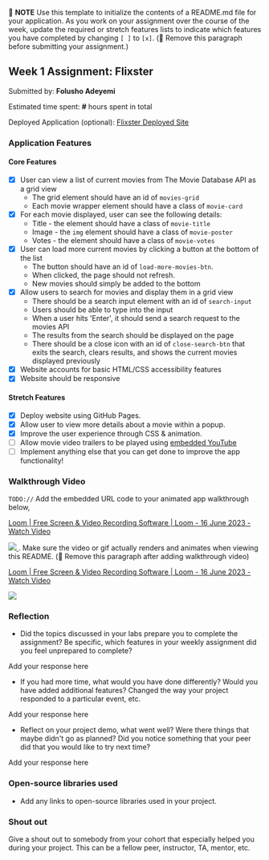 📝 **NOTE** Use this template to initialize the contents of a README.md file for your application. As you work on your assignment over the course of the week, update the required or stretch features lists to indicate which features you have completed by changing `[ ]` to `[x]`. (🚫 Remove this paragraph before submitting your assignment.)

## Week 1 Assignment: Flixster

Submitted by: **Folusho Adeyemi**

Estimated time spent: **#** hours spent in total

Deployed Application (optional): [Flixster Deployed Site](https://folusho-adeyemi.github.io/site-week1-project1-flixster-starter/)

### Application Features

#### Core Features

- [x] User can view a list of current movies from The Movie Database API as a grid view
  - The grid element should have an id of `movies-grid`
  - Each movie wrapper element should have a class of `movie-card`
- [x] For each movie displayed, user can see the following details:
  - Title - the element should have a class of `movie-title`
  - Image - the `img` element should have a class of `movie-poster`
  - Votes - the element should have a class of `movie-votes`
- [x] User can load more current movies by clicking a button at the bottom of the list
  - The button should have an id of `load-more-movies-btn`.
  - When clicked, the page should not refresh.
  - New movies should simply be added to the bottom
- [x] Allow users to search for movies and display them in a grid view
  - There should be a search input element with an id of `search-input`
  - Users should be able to type into the input
  - When a user hits 'Enter', it should send a search request to the movies API
  - The results from the search should be displayed on the page
  - There should be a close icon with an id of `close-search-btn` that exits the search, clears results, and shows the current movies displayed previously
- [x] Website accounts for basic HTML/CSS accessibility features
- [x] Website should be responsive

#### Stretch Features

- [x] Deploy website using GitHub Pages.
- [x] Allow user to view more details about a movie within a popup.
- [x] Improve the user experience through CSS & animation.
- [ ] Allow movie video trailers to be played using [embedded YouTube](https://support.google.com/youtube/answer/171780?hl=en)
- [ ] Implement anything else that you can get done to improve the app functionality!

### Walkthrough Video

`TODO://` Add the embedded URL code to your animated app walkthrough below, <a href="https://www.loom.com/share/76b17b5d78784c4abd2b84ee53b1e410">
    <p>Loom | Free Screen & Video Recording Software | Loom - 16 June 2023 - Watch Video</p>
    <img style="max-width:300px;" src="https://cdn.loom.com/sessions/thumbnails/76b17b5d78784c4abd2b84ee53b1e410-with-play.gif">
  </a>
. Make sure the video or gif actually renders and animates when viewing this README. (🚫 Remove this paragraph after adding walkthrough video)

<a href="https://www.loom.com/share/76b17b5d78784c4abd2b84ee53b1e410">
    <p>Loom | Free Screen & Video Recording Software | Loom - 16 June 2023 - Watch Video</p>
    <img style="max-width:300px;" src="https://cdn.loom.com/sessions/thumbnails/76b17b5d78784c4abd2b84ee53b1e410-with-play.gif">
  </a>

### Reflection

- Did the topics discussed in your labs prepare you to complete the assignment? Be specific, which features in your weekly assignment did you feel unprepared to complete?

Add your response here

- If you had more time, what would you have done differently? Would you have added additional features? Changed the way your project responded to a particular event, etc.
  
Add your response here

- Reflect on your project demo, what went well? Were there things that maybe didn't go as planned? Did you notice something that your peer did that you would like to try next time?

Add your response here

### Open-source libraries used

- Add any links to open-source libraries used in your project.

### Shout out

Give a shout out to somebody from your cohort that especially helped you during your project. This can be a fellow peer, instructor, TA, mentor, etc.
